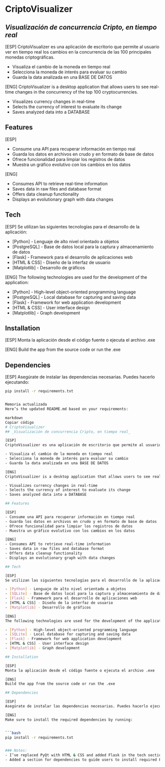 # CriptoVisualizer
## _Visualización de concurrencia Cripto, en tiempo real_

[ESP]
CriptoVisualizer es una aplicación de escritorio que permite al usuario ver en tiempo real los cambios en la concurrencia de las 100 principales monedas criptográficas.

- Visualiza el cambio de la moneda en tiempo real
- Selecciona la moneda de interés para evaluar su cambio
- Guarda la data analizada en una BASE DE DATOS

[ENG]
CriptoVisualizer is a desktop application that allows users to see real-time changes in the concurrency of the top 100 cryptocurrencies.

- Visualizes currency changes in real-time
- Selects the currency of interest to evaluate its change
- Saves analyzed data into a DATABASE

## Features

[ESP]
- Consume una API para recuperar información en tiempo real
- Guarda los datos en archivos en crudo y en formato de base de datos
- Ofrece funcionalidad para limpiar los registros de datos
- Muestra un gráfico evolutivo con los cambios en los datos

[ENG]
- Consumes API to retrieve real-time information
- Saves data in raw files and database format
- Offers data cleanup functionality
- Displays an evolutionary graph with data changes

## Tech

[ESP]
Se utilizan las siguientes tecnologías para el desarrollo de la aplicación:

- [Python] - Lenguaje de alto nivel orientado a objetos
- [PostgreSQL] - Base de datos local para la captura y almacenamiento de datos
- [Flask] - Framework para el desarrollo de aplicaciones web
- [HTML & CSS] - Diseño de la interfaz de usuario
- [Matplotlib] - Desarrollo de gráficos

[ENG]
The following technologies are used for the development of the application:

- [Python] - High-level object-oriented programming language
- [PostgreSQL] - Local database for capturing and saving data
- [Flask] - Framework for web application development
- [HTML & CSS] - User interface design
- [Matplotlib] - Graph development

## Installation

[ESP]
Monta la aplicación desde el código fuente o ejecuta el archivo .exe

[ENG]
Build the app from the source code or run the .exe

## Dependencies

[ESP]
Asegúrate de instalar las dependencias necesarias. Puedes hacerlo ejecutando:

```bash / PowerShell
pip install -r requirements.txt


Memoria actualizada
Here’s the updated README.md based on your requirements:

markdown
Copiar código
# CriptoVisualizer
## _Visualización de concurrencia Cripto, en tiempo real_

[ESP]
CriptoVisualizer es una aplicación de escritorio que permite al usuario ver en tiempo real los cambios en la concurrencia de las 100 principales monedas criptográficas.

- Visualiza el cambio de la moneda en tiempo real
- Selecciona la moneda de interés para evaluar su cambio
- Guarda la data analizada en una BASE DE DATOS

[ENG]
CriptoVisualizer is a desktop application that allows users to see real-time changes in the concurrency of the top 100 cryptocurrencies.

- Visualizes currency changes in real-time
- Selects the currency of interest to evaluate its change
- Saves analyzed data into a DATABASE

## Features

[ESP]
- Consume una API para recuperar información en tiempo real
- Guarda los datos en archivos en crudo y en formato de base de datos
- Ofrece funcionalidad para limpiar los registros de datos
- Muestra un gráfico evolutivo con los cambios en los datos

[ENG]
- Consumes API to retrieve real-time information
- Saves data in raw files and database format
- Offers data cleanup functionality
- Displays an evolutionary graph with data changes

## Tech

[ESP]
Se utilizan las siguientes tecnologías para el desarrollo de la aplicación:

- [Python] - Lenguaje de alto nivel orientado a objetos
- [SQLite] - Base de datos local para la captura y almacenamiento de datos
- [Flask] - Framework para el desarrollo de aplicaciones web
- [HTML & CSS] - Diseño de la interfaz de usuario
- [Matplotlib] - Desarrollo de gráficos

[ENG]
The following technologies are used for the development of the application:

- [Python] - High-level object-oriented programming language
- [SQLite] - Local database for capturing and saving data
- [Flask] - Framework for web application development
- [HTML & CSS] - User interface design
- [Matplotlib] - Graph development

## Installation

[ESP]
Monta la aplicación desde el código fuente o ejecuta el archivo .exe

[ENG]
Build the app from the source code or run the .exe

## Dependencies

[ESP]
Asegúrate de instalar las dependencias necesarias. Puedes hacerlo ejecutando:

[ENG]
Make sure to install the required dependencies by running:


```bash
pip install -r requirements.txt


### Notes:
- I’ve replaced PyQt with HTML & CSS and added Flask in the tech section.
- Added a section for dependencies to guide users to install required Python packages.

